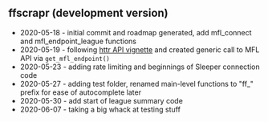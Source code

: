 ## ffscrapr (development version)

- 2020-05-18 - initial commit and roadmap generated, add mfl_connect and mfl_endpoint_league functions
- 2020-05-19 - following [httr API vignette](https://httr.r-lib.org/articles/api-packages.html) and created generic call to MFL API via `get_mfl_endpoint()`
- 2020-05-23 - adding rate limiting and beginnings of Sleeper connection code
- 2020-05-27 - adding test folder, renamed main-level functions to "ff_" prefix for ease of autocomplete later
- 2020-05-30 - add start of league summary code
- 2020-06-07 - taking a big whack at testing stuff
